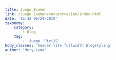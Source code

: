 ```yaml
---
title: Juego_Examen
link: /Juego_Examen/concentracion/index.html
date: '16:42 06/24/2019'
taxonomy:
    category:
        - blog
    tag:
        - 'Juego  PixiJS'
body_classes: 'header-lite fullwidth blogstyling'
author: 'Mery Lema'
---
```


